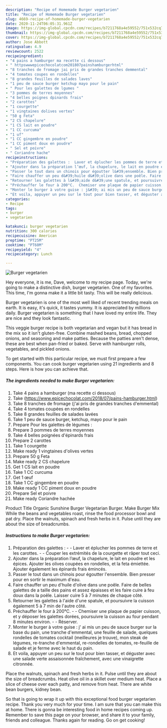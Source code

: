 ```yaml
---
description: "Recipe of Homemade Burger vegetarien"
title: "Recipe of Homemade Burger vegetarien"
slug: 4669-recipe-of-homemade-burger-vegetarien
date: 2020-11-24T06:05:31.961Z
image: https://img-global.cpcdn.com/recipes/b7211768a4e59552/751x532cq70/burger-vegetarien-photo-principale-de-la-recette.jpg
thumbnail: https://img-global.cpcdn.com/recipes/b7211768a4e59552/751x532cq70/burger-vegetarien-photo-principale-de-la-recette.jpg
cover: https://img-global.cpcdn.com/recipes/b7211768a4e59552/751x532cq70/burger-vegetarien-photo-principale-de-la-recette.jpg
author: Jose Abbott
ratingvalue: 4.9
reviewcount: 2522
recipeingredient:
- "4 pains a hamburger ma recette ci dessous"
- " httpswwwepicechocolatcom201807painshamburgerhtml"
- "8 tranches de fromage jai pris de grandes tranches demmental"
- "4 tomates coupes en rondelles"
- "8 grandes feuilles de salades laves"
- "1 peu de sauce burger ketchup mayo pour le pain"
- " Pour les galettes de lgumes "
- "3 pommes de terres moyennes"
- "4 belles poignes dpinards frais"
- "2 carottes"
- "1 courgette"
- "1 vingtaines dolives vertes"
- "50 g Feta"
- "2 CS chapelure"
- "1 CS lait en poudre"
- "1 CC curcuma"
- "1 uf"
- "1 CC gingembre en poudre"
- "1 CC piment doux en poudre"
- " Sel et poivre"
- " Coriandre hache"
recipeinstructions:
- "Préparation des galettes :  Laver et éplucher les pommes de terre et les carottes.  Couper les extrémités de la courgette et râper tout ceci."
- "Ajouter dans la préparation l’œuf, la chapelure, le lait en poudre et les épices. Ajouter les olives coupées en rondelles, et la feta émiettée. Ajouter également les épinards frais émincés."
- "Passer le tout dans un chinois pour égoutter l&#39;ensemble. Bien presser pour en sortir le maximum d&#39;eau."
- "Faire chauffer un peu d&#39;huile d&#39;olive dans une poêle. Faire de belles galettes de a taille des pains et assez épaisses et les faire cuire à feu doux dans la poêle. Laisser cuire 5 à 7 minutes de chaque côté."
- "Retourner les galettes à l&#39;aide d&#39;une spatule, et poursuivre la cuisson également 5 à 7 min de l&#39;autre côté."
- "Préchauffer le four à 200°C.  Chemiser une plaque de papier cuisson, et y déposer les galettes dorées, poursuivre la cuisson au four pendant 8 minutes environ.  Réserver."
- "Monter le burger à votre guise : j&#39; ai mis un peu de sauce burger sur la base du pain, une tranche d&#39;emmental, une feuille de salade, quelques rondelles de tomates cocktail (meilleures je trouve), mon steak de légumes, re-tranche d&#39;emmental, re-rondelles de tomates, re-feuille de salade et je ferme avec le haut du pain."
- "Et voila, appuyer un peu sur le tout pour bien tasser, et déguster avec une salade verte assaisonnée fraîchement, avec une vinaigrette citronnée."
categories:
- Recipe
tags:
- burger
- vegetarien

katakunci: burger vegetarien 
nutrition: 300 calories
recipecuisine: American
preptime: "PT25M"
cooktime: "PT60M"
recipeyield: "4"
recipecategory: Lunch

---
```



![Burger vegetarien](https://img-global.cpcdn.com/recipes/b7211768a4e59552/751x532cq70/burger-vegetarien-photo-principale-de-la-recette.jpg)

Hey everyone, it is me, Dave, welcome to my recipe page. Today, we're going to make a distinctive dish, burger vegetarien. One of my favorites. This time, I'm gonna make it a little bit tasty. This will be really delicious.

Burger vegetarien is one of the most well liked of recent trending meals on earth. It is easy, it's quick, it tastes yummy. It is appreciated by millions daily. Burger vegetarien is something that I have loved my entire life. They are nice and they look fantastic.

This veggie burger recipe is both vegetarian and vegan but it has bread in the mix so it isn&#39;t gluten-free. Combine mashed beans, bread, chopped onions, and seasoning and make patties. Because the patties aren&#39;t dense, these are best when pan-fried or baked. Serve with hamburger rolls, vegetables, and pickled onions.


To get started with this particular recipe, we must first prepare a few components. You can cook burger vegetarien using 21 ingredients and 8 steps. Here is how you can achieve that.

<!--inarticleads1-->

##### The ingredients needed to make Burger vegetarien:

1. Take 4 pains a hamburger (ma recette ci dessous)
1. Take  (https://www.epicechocolat.com/2018/07/pains-hamburger.html)
1. Take 8 tranches de fromage (j&#39;ai pris de grandes tranches d&#39;emmental)
1. Take 4 tomates coupées en rondelles
1. Take 8 grandes feuilles de salades lavées
1. Take 1 peu de sauce burger, ketchup, mayo pour le pain
1. Prepare  Pour les galettes de légumes :
1. Prepare 3 pommes de terres moyennes
1. Take 4 belles poignées d&#39;épinards frais
1. Prepare 2 carottes
1. Take 1 courgette
1. Make ready 1 vingtaines d&#39;olives vertes
1. Prepare 50 g Feta
1. Make ready 2 CS chapelure
1. Get 1 CS lait en poudre
1. Take 1 CC curcuma
1. Get 1 œuf
1. Take 1 CC gingembre en poudre
1. Make ready 1 CC piment doux en poudre
1. Prepare  Sel et poivre
1. Make ready  Coriandre hachée


Product Title Organic Sunshine Burger Vegetarian Burger. Make Burger Mix While the beans and vegetables roast, rinse the food processor bowl and pat dry. Place the walnuts, spinach and fresh herbs in it. Pulse until they are about the size of breadcrumbs. 

<!--inarticleads2-->

##### Instructions to make Burger vegetarien:

1. Préparation des galettes : -  - Laver et éplucher les pommes de terre et les carottes. -  - Couper les extrémités de la courgette et râper tout ceci.
1. Ajouter dans la préparation l’œuf, la chapelure, le lait en poudre et les épices. Ajouter les olives coupées en rondelles, et la feta émiettée. Ajouter également les épinards frais émincés.
1. Passer le tout dans un chinois pour égoutter l&#39;ensemble. Bien presser pour en sortir le maximum d&#39;eau.
1. Faire chauffer un peu d&#39;huile d&#39;olive dans une poêle. Faire de belles galettes de a taille des pains et assez épaisses et les faire cuire à feu doux dans la poêle. Laisser cuire 5 à 7 minutes de chaque côté.
1. Retourner les galettes à l&#39;aide d&#39;une spatule, et poursuivre la cuisson également 5 à 7 min de l&#39;autre côté.
1. Préchauffer le four à 200°C. -  - Chemiser une plaque de papier cuisson, et y déposer les galettes dorées, poursuivre la cuisson au four pendant 8 minutes environ. -  - Réserver.
1. Monter le burger à votre guise : j&#39; ai mis un peu de sauce burger sur la base du pain, une tranche d&#39;emmental, une feuille de salade, quelques rondelles de tomates cocktail (meilleures je trouve), mon steak de légumes, re-tranche d&#39;emmental, re-rondelles de tomates, re-feuille de salade et je ferme avec le haut du pain.
1. Et voila, appuyer un peu sur le tout pour bien tasser, et déguster avec une salade verte assaisonnée fraîchement, avec une vinaigrette citronnée.


Place the walnuts, spinach and fresh herbs in it. Pulse until they are about the size of breadcrumbs. Heat olive oil in a skillet over medium heat. Place a slice of cheese over each patty, and remove from heat. There are white bean burgers, kidney bean. 

So that is going to wrap it up with this exceptional food burger vegetarien recipe. Thank you very much for your time. I am sure that you can make this at home. There is gonna be interesting food in home recipes coming up. Remember to save this page on your browser, and share it to your family, friends and colleague. Thanks again for reading. Go on get cooking!
